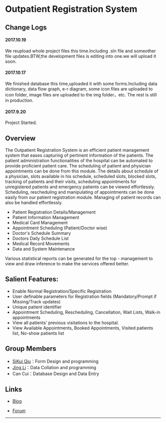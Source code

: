 # Outpatient Registration System

## Change Logs

#### 2017.10.19

We reupload whole project files this time.Including .sln file and someother file updates.BTW,the development files is editing into one.we will upload it soon.

#### 2017.10.17

We finished database this time,uploaded it with some forms.Including data dictionary, data flow graph, e-r diagram, some icon files are uploaded to icon folder, image files are uploaded to the img folder，etc. The rest is still in production.

#### 2017.9.20

Project Started.


## Overview

   The Outpatient Registration System is an efficient patient management system that eases capturing of pertinent information of the patients. The patient administration functionalities of the hospital can be automated to provide proficient patient care. The scheduling of patient and physician appointments can be done from this module. The details about schedule of a physician, slots available in his schedule, scheduled slots, blocked slots, tracking of patients and their visits, scheduling appointments for unregistered patients and emergency patients can be viewed effortlessly. Scheduling, rescheduling and manipulating of appointments can be done easily from our patient registration module. Managing of patient records can also be handled effortlessly.
   
- Patient Registration Details/Management
- Patient Information Management
- Medical Card Management
- Appointment Scheduling (Patient/Doctor wise)
- Doctor's Schedule Summary
- Doctors Daily Schedule List
- Medical Record Movements
- Data and System Maintenance

Various statistical reports can be generated for the top - management to view and draw inference to make the services offered better.

## Salient Features:

- Enable Normal Registration/Specific Registration
- User definable parameters for Registration fields (Mandatory/Prompt if Missing/Track updates)
- Unique patient identifier
- Appointment Scheduling, Rescheduling, Cancellation, Wait Lists, Walk-in appointments
- View all patients’ previous visitations to the hospital.
- View Available Appointments, Booked Appointments, Visited patients list, No-show patients list

## Group Members
- [SiKui Qiu](https://github.com/qskui1314)：Form Design and programming
- [Jing Li](https://github.com/jl223vy)：Data Collation and programming
- Can Cui：Database Design and Data Entry

## Links

- [Blog](https://www.cnblogs.com/qq1353842241)  

- [Forum](http://my.csdn.net/qsining)

-----
